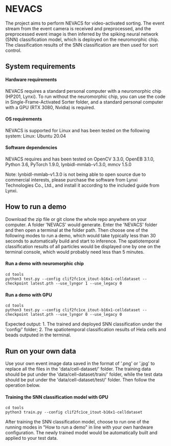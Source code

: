 # NEVACS

The project aims to perform NEVACS for video-activated sorting. The event stream from the event camera is received and preprocessed, and the preprocessed event image is then inferred by the spiking neural network (SNN) classification model, which is deployed on the neuromorphic chip.  The classification results of the SNN classification are then used for sort control.

## System requirements

#### Hardware requirements

NEVACS requires a standard personal computer with a neuromorphic chip (HP201, Lynxi). To run without the neuromorphic chip, you can use the code in Single-Frame-Activated Sorter folder, and a standard personal computer with a GPU (RTX 3080, Nvidia) is required. 

#### OS requirements

NEVACS is supported for Linux and has been tested on the following system:
Linux: Ubuntu 20.04

#### Software dependencies

NEVACS requires and has been tested on OpenCV 3.3.0, OpenEB 3.1.0, Python 3.6, PyTorch 1.9.0, lynbidl-mmlab-v1.3.0, mmcv 1.5.0

Note: lynbidl-mmlab-v1.3.0 is not being able to open source due to commercial interests, please purchase the software from Lynxi Technologies Co., Ltd., and install it according to the included guide from Lynxi.

## How to run a demo

Download the zip file or git clone the whole repo anywhere on your computer. A folder 'NEVACS' would generate. Enter the 'NEVACS' folder and then open a terminal at the folder path. Then choose one of the following modes to run a demo, which would take typically less than 30 seconds to automatically build and start to inference. The spatiotemporal classification results of all particles would be displayed one by one on the terminal console, which would probably need less than 5 minutes. 

#### Run a demo with neuromorphic chip

```
cd tools  
python3 test.py --config clif2fc1ce_itout-b16x1-celldataset --checkpoint latest.pth --use_lyngor 1 --use_legacy 0

```

#### Run a demo with GPU

```
cd tools  
python3 test.py --config clif2fc1ce_itout-b16x1-celldataset --checkpoint latest.pth --use_lyngor 0 --use_legacy 0

```

Expected output: 1. The trained and deployed SNN classification under the 'config/' folder; 2. The spatiotemporal classification results of Hela cells and beads outputed in the terminal.

## Run on your own data

Use your own event image data saved in the format of '.png' or '.jpg' to replace all the files in the 'data/cell-dataset/' folder. The training data should be put under the 'data/cell-dataset/train/' folder, while the test data should be put under the 'data/cell-dataset/test/' folder. Then follow the operation below. 

#### Training the SNN classification model with GPU

```
cd tools  
python3 train.py --config clif2fc1ce_itout-b16x1-celldataset

```

After training the SNN classification model, choose to run one of the running modes in "How to run a demo" in line with your own hardware configuration. The newly trained model would be automatically built and applied to your test data. 


